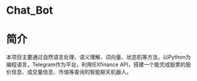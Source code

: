 Chat_Bot
=======
# 简介
  本项目主要通过自然语言处理、语义理解、词向量、状态机等方法，以Python为编程语言，Telegram作为平台，利用IEXfinance API，搭建一个能完成股票的股价信息、成交量信息、市值等查询的智能聊天机器人。

